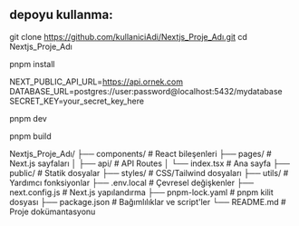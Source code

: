 ## depoyu kullanma:

git clone https://github.com/kullaniciAdi/Nextjs_Proje_Adı.git
cd Nextjs_Proje_Adı

pnpm install

NEXT_PUBLIC_API_URL=https://api.ornek.com
DATABASE_URL=postgres://user:password@localhost:5432/mydatabase
SECRET_KEY=your_secret_key_here

pnpm dev

pnpm build

Nextjs_Proje_Adı/
├── components/         # React bileşenleri
├── pages/              # Next.js sayfaları
│   ├── api/            # API Routes
│   └── index.tsx       # Ana sayfa
├── public/             # Statik dosyalar
├── styles/             # CSS/Tailwind dosyaları
├── utils/              # Yardımcı fonksiyonlar
├── .env.local          # Çevresel değişkenler
├── next.config.js      # Next.js yapılandırma
├── pnpm-lock.yaml      # pnpm kilit dosyası
├── package.json        # Bağımlılıklar ve script'ler
└── README.md           # Proje dokümantasyonu
